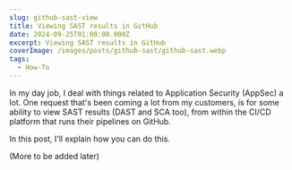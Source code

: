 ```yaml
---
slug: github-sast-view
title: Viewing SAST results in GitHub
date: 2024-09-25T01:00:00.000Z
excerpt: Viewing SAST results in GitHub
coverImage: /images/posts/github-sast/github-sast.webp
tags:
  - How-To
---
```


In my day job, I deal with things related to Application Security (AppSec) a lot.
One request that's been coming a lot from my customers, is for some ability to view SAST results (DAST and SCA too),
from within the CI/CD platform that runs their pipelines on GitHub.

In this post, I'll explain how you can do this.

(More to be added later)

[//]: # (Keep in mind, not everyone uses the same platform &#40;eg: platforms like Jenkins or Azure DevOps&#41; and every platform has)

[//]: # (their own limitations. In this post, I want to talk about three things:)

[//]: # (- List some of the more common CI/CD platforms)

[//]: # (- Tell you which platforms can handle the rendering/showing of SAST, DAST, and SCA results)

[//]: # (- Explain how you might be able to present your AppSec results in your CI/CD platform)
